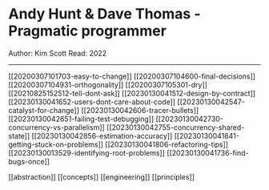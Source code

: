 # Andy Hunt & Dave Thomas - Pragmatic programmer

Author: Kim Scott
Read: 2022

---

[[20200307101703-easy-to-change]]
[[20200307104600-final-decisions]]
[[20200307104931-orthogonality]]
[[20200307105301-dry]]
[[20210825152512-tell-dont-ask]]
[[20230130041512-design-by-contract]]
[[20230130041652-users-dont-care-about-code]]
[[20230130042547-catalyst-for-change]]
[[20230130042606-tracer-bullets]]
[[20230130042651-failing-test-debugging]]
[[20230130042730-concurrency-vs-parallelism]]
[[20230130042755-concurrency-shared-state]]
[[20230130042856-estimation-accuracy]]
[[20230130041841-getting-stuck-on-problems]]
[[20230130041806-refactoring-tips]]
[[20230130013529-identifying-root-problems]]
[[20230130041736-find-bugs-once]]

[[abstraction]]
[[concepts]]
[[engineering]]
[[principles]]